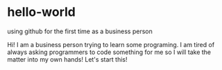 # hello-world
using github for the first time as a business person

Hi! I am a business person trying to learn some programing. I am tired of always asking programmers to code something for me so I will take the matter into my own hands! Let's start this! 
